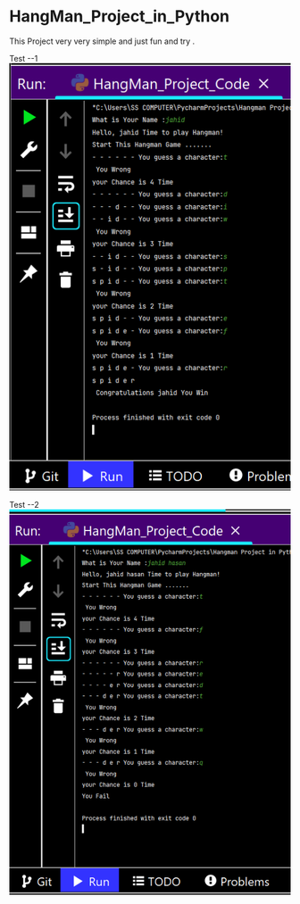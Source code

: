 # HangMan_Project_in_Python
This Project very very simple and just fun and try . 

Test --1 
![Test Image 1](test1.png)

Test --2
![Test Image 1](test2.png)



